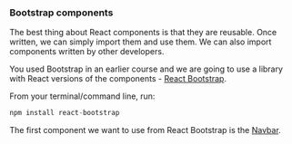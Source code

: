 ### Bootstrap components

The best thing about React components is that they are reusable. Once written, we can simply import them and use them. We can also import components written by other developers.

You used Bootstrap in an earlier course and we are going to use a library with React versions of the components - [React Bootstrap](https://react-bootstrap.github.io/).

From your terminal/command line, run:

```js
npm install react-bootstrap
```

The first component we want to use from React Bootstrap is the [Navbar](https://react-bootstrap.github.io/components/navbar/).

